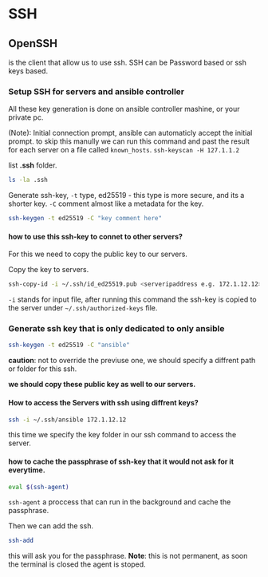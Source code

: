 # SSH

## OpenSSH
is the client that allow us to use ssh.
SSH can be Password based or ssh keys based.

### Setup SSH for servers and ansible controller
All these key generation is done on ansible controller mashine, or your private pc.

(Note): Initial connection prompt, ansible can automaticly accept the initial prompt.
to skip this manully we can run this command and past the result for each server on a file called `known_hosts`.
`ssh-keyscan -H 127.1.1.2`

list **.ssh** folder.
```bash
ls -la .ssh
```

Generate ssh-key, `-t` type, ed25519 - this type is more secure, and its a shorter key.
`-C` comment almost like a metadata for the key.
```bash
ssh-keygen -t ed25519 -C "key comment here"
```

#### how to use this ssh-key to connet to other servers?
For this we need to copy the public key to our servers.

Copy the key to servers.
```bash
ssh-copy-id -i ~/.ssh/id_ed25519.pub <serveripaddress e.g. 172.1.12.12>
```
`-i` stands for input file, after running this command the ssh-key is copied to the server under `~/.ssh/authorized-keys` file. 

### Generate ssh key that is only dedicated to only ansible
```bash
ssh-keygen -t ed25519 -C "ansible"
```
**caution**: not to override the previuse one, we should specify a diffrent path or folder for this ssh.

**we should copy these public key as well to our servers.**

#### How to access the Servers with ssh using diffrent keys?
```bash
ssh -i ~/.ssh/ansible 172.1.12.12
```
this time we specify the key folder in our ssh command to access the server.


#### how to cache the passphrase of ssh-key that it would not ask for it everytime.
```bash
eval $(ssh-agent)
```
`ssh-agent` a proccess that can run in the background and cache the passphrase.

Then we can add the ssh.
```bash
ssh-add
```
this will ask you for the passphrase.
**Note**: this is not permanent, as soon the terminal is closed the agent is stoped.
